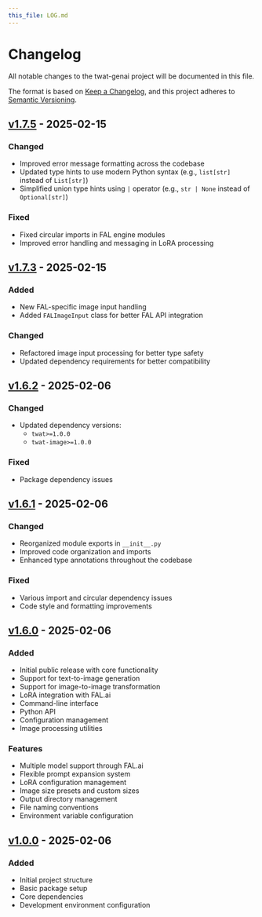 ```yaml
---
this_file: LOG.md
---
```


# Changelog

All notable changes to the twat-genai project will be documented in this file.

The format is based on [Keep a Changelog](https://keepachangelog.com/en/1.1.0/),
and this project adheres to [Semantic Versioning](https://semver.org/spec/v2.0.0.html).

## [v1.7.5] - 2025-02-15

### Changed

- Improved error message formatting across the codebase
- Updated type hints to use modern Python syntax (e.g., `list[str]` instead of `List[str]`)
- Simplified union type hints using `|` operator (e.g., `str | None` instead of `Optional[str]`)

### Fixed

- Fixed circular imports in FAL engine modules
- Improved error handling and messaging in LoRA processing

## [v1.7.3] - 2025-02-15

### Added

- New FAL-specific image input handling
- Added `FALImageInput` class for better FAL API integration

### Changed

- Refactored image input processing for better type safety
- Updated dependency requirements for better compatibility

## [v1.6.2] - 2025-02-06

### Changed

- Updated dependency versions:
  - `twat>=1.0.0`
  - `twat-image>=1.0.0`

### Fixed

- Package dependency issues

## [v1.6.1] - 2025-02-06

### Changed

- Reorganized module exports in `__init__.py`
- Improved code organization and imports
- Enhanced type annotations throughout the codebase

### Fixed

- Various import and circular dependency issues
- Code style and formatting improvements

## [v1.6.0] - 2025-02-06

### Added

- Initial public release with core functionality
- Support for text-to-image generation
- Support for image-to-image transformation
- LoRA integration with FAL.ai
- Command-line interface
- Python API
- Configuration management
- Image processing utilities

### Features

- Multiple model support through FAL.ai
- Flexible prompt expansion system
- LoRA configuration management
- Image size presets and custom sizes
- Output directory management
- File naming conventions
- Environment variable configuration

## [v1.0.0] - 2025-02-06

### Added

- Initial project structure
- Basic package setup
- Core dependencies
- Development environment configuration

[v1.7.5]: https://github.com/twardoch/twat-genai/compare/v1.7.3...v1.7.5
[v1.7.3]: https://github.com/twardoch/twat-genai/compare/v1.6.2...v1.7.3
[v1.6.2]: https://github.com/twardoch/twat-genai/compare/v1.6.1...v1.6.2
[v1.6.1]: https://github.com/twardoch/twat-genai/compare/v1.6.0...v1.6.1
[v1.6.0]: https://github.com/twardoch/twat-genai/compare/v1.0.0...v1.6.0
[v1.0.0]: https://github.com/twardoch/twat-genai/releases/tag/v1.0.0 
